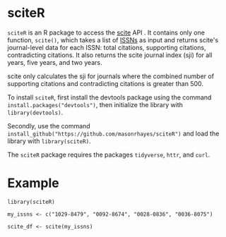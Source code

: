 # sciteR
`sciteR` is an R package to access the [scite](https://scite.ai) API . It contains only one function, `scite()`, which takes a list of [ISSNs](http://www.issn.org/understanding-the-issn/what-is-an-issn/) as input and returns scite's journal-level data for each ISSN: total citations, supporting citations, contradicting citations. It also returns the scite journal index (sji) for all years, five years, and two years. 

scite only calculates the sji for journals where the combined number of supporting citations and contradicting citations is greater than 500.

To install `sciteR`, first install the devtools package using the command `install.packages("devtools")`, then initialize the library with `library(devtools)`.

Secondly, use the command `install_github("https://github.com/masonrhayes/sciteR")` and load the library with `library(sciteR)`.

The `sciteR` package requires the packages `tidyverse`, `httr`, and `curl`. 


# Example  #

`library(sciteR)`

`my_issns <- c("1029-8479", "0092-8674", "0028-0836", "0036-8075")`

`scite_df <- scite(my_issns)`
